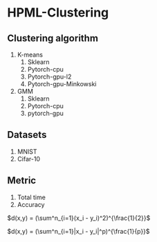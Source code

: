 # HPML-Clustering



## Clustering algorithm

1. K-means
   1. Sklearn
   2. Pytorch-cpu
   3. Pytorch-gpu-l2
   4. Pytorch-gpu-Minkowski
2. GMM
   1. Sklearn
   2. Pytorch-cpu
   3. pytorch-gpu



## Datasets

1. MNIST
2. Cifar-10



## Metric

1. Total time
2. Accuracy



$d(x,y) = (\sum^n_{i=1}(x_i - y_i)^2)^{\frac{1}{2}}$

$d(x,y) = (\sum^n_{i=1}|x_i - y_i|^p)^{\frac{1}{p}}$
